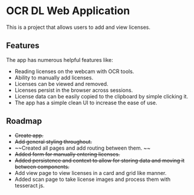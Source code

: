 # OCR DL Web Application

This is a project that allows users to add and view licenses. 

## Features

The app has numerous helpful features like:

* Reading licenses on the webcam with OCR tools.
* Ability to manually add licenses.
* Licenses can be viewed and removed.
* Licenses persist in the browser across sessions.
* License data can be easily copied to the clipboard by simple clicking it. 
* The app has a simple clean UI to increase the ease of use. 

## Roadmap

* ~~Create app.~~
* ~~Add general styling throughout.~~
* ~~Created all pages and add routing between them. ~~
* ~~Added form for manually entering licenses.~~
* ~~Added persistence and context to allow for storing data and moving it between components.~~
* Add view page to view licenses in a card and grid like manner.
* Added scan page to take license images and process them with tesseract js. 
